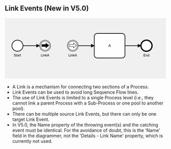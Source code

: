 ## Link Events (New in V5.0)

![link events example](images/linkEvents.png "Link Events Example")

* A Link is a mechanism for connecting two sections of a Process.
* Link Events can be used to avoid long Sequence Flow lines.
* The use of Link Events is limited to a single Process level (i.e., they cannot link a parent Process with a Sub-Process or one pool to another pool).
* There can be multiple source Link Events, but there can only be one target Link Event.
* In V5.0, the Name property of the throwing event(s) and the catching event must be identical.  For the avoidance of doubt, this is the 'Name' field in the diagrammer, not the 'Details - Link Name' property, which is currently not used.
